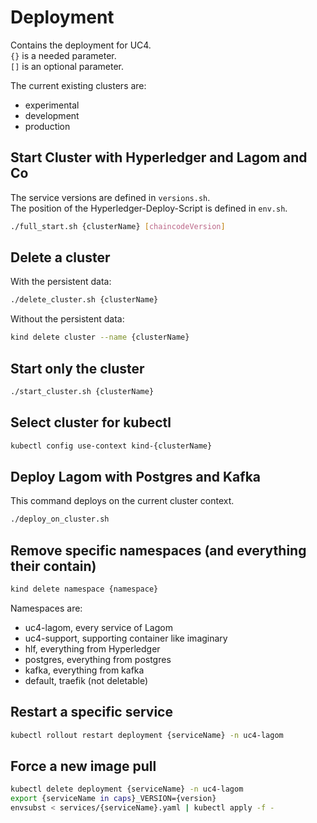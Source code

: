 # Deployment
Contains the deployment for UC4.  
`{}` is a needed parameter.  
`[]` is an optional parameter.

The current existing clusters are:
 - experimental
 - development
 - production

## Start Cluster with Hyperledger and Lagom and Co
The service versions are defined in `versions.sh`.  
The position of the Hyperledger-Deploy-Script is defined in `env.sh`.
```bash
./full_start.sh {clusterName} [chaincodeVersion]
```

## Delete a cluster
With the persistent data:
```bash
./delete_cluster.sh {clusterName}
```
Without the persistent data:
```bash
kind delete cluster --name {clusterName}
```

## Start only the cluster
```bash
./start_cluster.sh {clusterName}
```

## Select cluster for kubectl
```bash
kubectl config use-context kind-{clusterName}
```

## Deploy Lagom with Postgres and Kafka
This command deploys on the current cluster context.
```bash
./deploy_on_cluster.sh
```

## Remove specific namespaces (and everything their contain)
```bash
kind delete namespace {namespace}
```
Namespaces are:
 - uc4-lagom, every service of Lagom
 - uc4-support, supporting container like imaginary
 - hlf, everything from Hyperledger
 - postgres, everything from postgres
 - kafka, everything from kafka
 - default, traefik (not deletable)

## Restart a specific service
```bash
kubectl rollout restart deployment {serviceName} -n uc4-lagom
```

## Force a new image pull
```bash
kubectl delete deployment {serviceName} -n uc4-lagom
export {serviceName in caps}_VERSION={version}
envsubst < services/{serviceName}.yaml | kubectl apply -f -
```